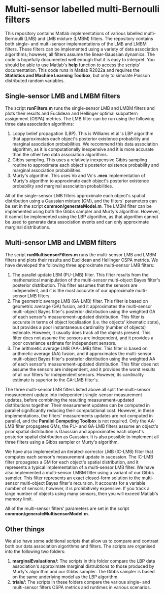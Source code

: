 # Multi-sensor labelled multi-Bernoulli filters

This repository contains Matlab implementations of various labelled multi-Bernoulli (LMB) and LMB mixture (LMBM) filters.
The repository contains both single- and multi-sensor implementations of the LMB and LMBM filters. 
These filters can be implemented using a variety of data association algorithms; however, all filters assume the linear-Gaussian dynamics.
The code is hopefully documented well enough that it is easy to interpret. 
You should be able to use Matlab's **help** function to access the scripts' documentation.
This code runs in Matlab R2022a and requires the **Statistics and Machine Learning Toolbox**, but only to simulate Poisson distributed random variables.

## Single-sensor LMB and LMBM filters

The script **runFilters.m** runs the single-sensor LMB and LMBM filters and plots their results and Euclidean and Hellinger optimal subpattern assignment (OSPA) metrics.
The LMB filter can be run using the following three data association algorithms:

   1. Loopy belief propagation (LBP). This is Williams et al.'s LBP algorithm that approximates each object's posterior existence probability and marginal association probabilities. We recommend this data association algorithm, as it is computationally inexpensive and it is more accurate than the other two data association algorithms.
   2. Gibbs sampling. This uses a relatively inexpensive Gibbs sampling routine to approximate each object's posterior existence probability and marginal association probabilities.
   3. Murty's algorithm. This uses Vo and Vo's **.mex** implementation of Murty's algorithm to approximate each object's posterior existence probability and marginal association probabilities.

All of the single-sensor LMB filters approximate each object's spatial distribution using a Gaussian mixture (GM), and the filters' parameters can be set in the script **common/generateModel.m**.
The LMBM filter can be implemented using both the Gibbs sampler and Murty's algorithm.
However, it cannot be implemented using the LBP algorithm, as that algorithm cannot be used to generate data association events and can only approximate marginal distributions.

## Multi-sensor LMB and LMBM filters

The script **runMultisensorFilters.m** runs the multi-sensor LMB and LMBM filters and plots their results and Euclidean and Hellinger OSPA metrics.
We have developed the following three approximate multi-sensor LMB filters:

  1. The parallel update LBM (PU-LMB) filter. This filter results from the mathematical manipulation of the multi-sensor multi-object Bayes filter's posterior distribution. This filter assumes that the sensors are independent, and it is the most accurate of our approximate multi-sensor LMB filters.
  2. The geometric average LMB (GA-LMB) filter. This filter is based on geometric average (GA) fusion, and it approximates the multi-sensor multi-object Bayes filter's posterior distribution using the weighted GA of each sensor's measurement-updated distribution. This filter is accurate in terms of object localisation (i.e. the objects' kinematic state), but provides a poor instantaneous cardinality (number of objects) estimate. However, it usually does track all the objects present. This filter does not assume the sensors are independent, and it provides a poor covariance estimate for independent sensors.
  3. The arithmetic average LMB (AA-LMB) filter. This filter is based on arithmetic average (AA) fusion, and it approximates the multi-sensor multi-object Bayes filter's posterior distribution using the weighted AA of each sensor's measurement-updated distribution. This filter does not assume the sensors are independent, and it provides the worst results of all our filters for independent sensors. However, its cardinality estimate is superior to the GA-LMB filter's.

The three multi-sensor LMB filters listed above all split the multi-sensor measurement update into independent single-sensor measurement updates, before combining the resulting measurement-updated distributions together.
Their measurement updates can be computed in parallel significantly reducing their computational cost.
However, in these implementations, the filters' measurements updates are not computed in parallel, and the **Parallel Computing Toolbox** is not required.
Only the AA-LMB filter propagates GMs, the PU- and GA-LMB filters assume an object's prior spatial distribution is Gaussian and approximates each object's posterior spatial distribution as Gaussian.
It is also possible to implement all three filters using a Gibbs sampler or Murty's algorithm.

We have also implemented an iterated-corrector LMB (IC-LMB) filter that computes each sensor's measurement update in sucession.
The IC-LMB filter propagates a GM for each object's spatial distribution, and it represents a typical implementation of a multi-sensor LMB filter.
We have also implemented a multi-sensor LMBM filter using a variant of our Gibbs sampler.
This filter represents an exact closed-form solution to the multi-sensor multi-object Bayes filter's recursion.
It accounts for a variable number of sensors; however, it is prohibitively expensive.
If you track a large number of objects using many sensors, then you will exceed Matlab's memory limit.

All of the multi-sensor filters' parameters are set in the script **common/generateMultisensorModel.m**.

## Other things

We also have some additional scripts that allow us to compare and contrast both our data association algorithms and filters.
The scripts are organised into the following two folders:

   1. **marginalEvaluations/:** The scripts in this folder compare the LBP data association's approximate marginal distrubtions to those produced by Murty's algorithm and our Gibbs sampler. The Gibbs sampler is based on the same underlying model as the LBP algorithm.
   2. **trials/:** The scripts in these folders compare the various single- and multi-sensor filters OSPA metrics and runtimes in various scenarios. 
